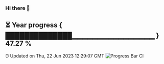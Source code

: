 ### Hi there 👋
⏳ Year progress { ██████████████▁▁▁▁▁▁▁▁▁▁▁▁▁▁▁▁ } 47.27 %
---
⏰ Updated on Thu, 22 Jun 2023 12:29:07 GMT
![Progress Bar CI](https://github.com/liununu/liununu/workflows/Progress%20Bar%20CI/badge.svg)
